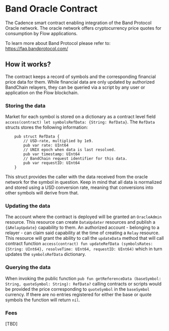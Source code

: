 # Band Oracle Contract
The Cadence smart contract enabling integration of the Band Protocol Oracle network. The oracle network offers cryptocurrency price quotes for consumption by Flow applications. 

To learn more about Band Protocol please refer to: https://faq.bandprotocol.com/

## How it works?
The contract keeps a record of symbols and the corresponding financial price data for them. While financial data are only updated by authorized BandChain relayers, they can be queried via a script by any user or application on the Flow blockchain.

### Storing the data
Market for each symbol is stored on a dictionary as a contract level field `access(contract) let symbolsRefData: {String: RefData}`. The `RefData` structs stores the following information: 
```cadence
    pub struct RefData {
        // USD-rate, multiplied by 1e9.
        pub var rate: UInt64
        // UNIX epoch when data is last resolved. 
        pub var timestamp: UInt64
        // BandChain request identifier for this data.
        pub var requestID: UInt64
    }
```
This struct provides the caller with the data received from the oracle network for the symbol in question. Keep in mind that all data is normalized and stored using a USD conversion rate, meaning that conversions into other symbols will derive from that.

### Updating the data
The account where the contract is deployed will be granted an `OracleAdmin` resource. This resource can create `DataUpdater` resources and publish a `{&RelayUpdate}` capability to them. An authorized account - belonging to a relayer - can claim said capability at the time of creating a `Relay` resource. This resource will grant the ability to call the `updateData` method that will call contract function `access(contract) fun updateRefData (symbolsRates: {String: UInt64}, resolveTime: UInt64, requestID: UInt64)` which in turn updates the `symbolsRefData` dictionary.

### Querying the data
When invoking the public function `pub fun getReferenceData (baseSymbol: String, quoteSymbol: String): RefData?` calling contracts or scripts would be provided the price corresponding to `quoteSymbol` in the `baseSymbol` currency. If there are no entries registered for either the base or quote symbols the function will return `nil`.

### Fees

[TBD]
